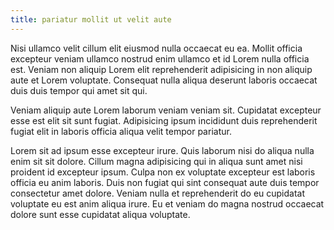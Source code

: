 ```yaml
---
title: pariatur mollit ut velit aute
---
```


Nisi ullamco velit cillum elit eiusmod nulla occaecat eu ea. Mollit officia excepteur veniam ullamco nostrud enim ullamco et id Lorem nulla officia est. Veniam non aliquip Lorem elit reprehenderit adipisicing in non aliquip aute et Lorem voluptate. Consequat nulla aliqua deserunt laboris occaecat duis duis tempor qui amet sit qui.

Veniam aliquip aute Lorem laborum veniam veniam sit. Cupidatat excepteur esse est elit sit sunt fugiat. Adipisicing ipsum incididunt duis reprehenderit fugiat elit in laboris officia aliqua velit tempor pariatur.

Lorem sit ad ipsum esse excepteur irure. Quis laborum nisi do aliqua nulla enim sit sit dolore. Cillum magna adipisicing qui in aliqua sunt amet nisi proident id excepteur ipsum. Culpa non ex voluptate excepteur est laboris officia eu anim laboris. Duis non fugiat qui sint consequat aute duis tempor consectetur amet dolore. Veniam nulla et reprehenderit do eu cupidatat voluptate eu est anim aliqua irure. Eu et veniam do magna nostrud occaecat dolore sunt esse cupidatat aliqua voluptate.